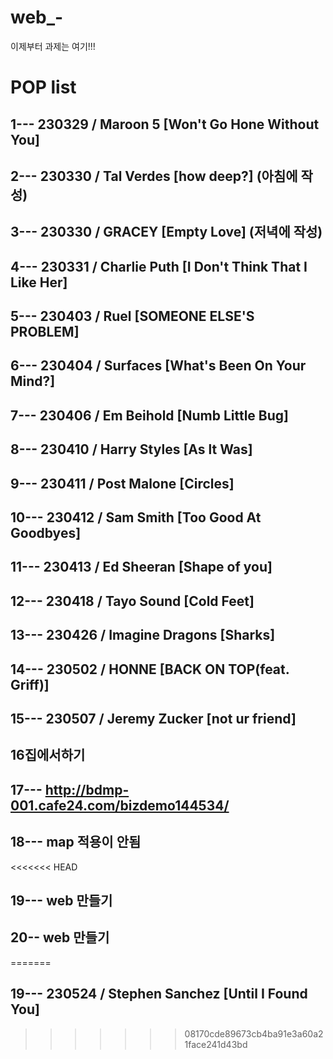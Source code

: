 # web_-
이제부터 과제는 여기!!!

# POP list
## 1--- 230329 / Maroon 5 [Won't Go Hone Without You]
## 2--- 230330 / Tal Verdes [how deep?] (아침에 작성)
## 3--- 230330 / GRACEY [Empty Love] (저녁에 작성)
## 4--- 230331 / Charlie Puth [I Don't Think That I Like Her]
## 5--- 230403 / Ruel [SOMEONE ELSE'S PROBLEM]
## 6--- 230404 / Surfaces [What's Been On Your Mind?]
## 7--- 230406 / Em Beihold [Numb Little Bug]
## 8--- 230410 / Harry Styles [As lt Was]
## 9--- 230411 / Post Malone [Circles]
## 10--- 230412 / Sam Smith [Too Good At Goodbyes]
## 11--- 230413 / Ed Sheeran [Shape of you]
## 12--- 230418 / Tayo Sound [Cold Feet]
## 13--- 230426 / Imagine Dragons [Sharks]
## 14--- 230502 / HONNE [BACK ON TOP(feat. Griff)]
## 15--- 230507 / Jeremy Zucker [not ur friend]
## 16집에서하기
## 17--- http://bdmp-001.cafe24.com/bizdemo144534/
## 18--- map 적용이 안됨
<<<<<<< HEAD
## 19--- web 만들기
## 20-- web 만들기
=======
## 19--- 230524 / Stephen Sanchez [Until I Found You]
>>>>>>> 08170cde89673cb4ba91e3a60a21face241d43bd
